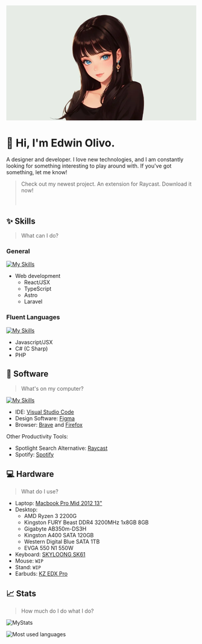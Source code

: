 <p align="center">
  <img src="20230804212329.webp" alt="Picture of a black hait girl with a white background"/>
</p>

# 👋 Hi, I'm Edwin Olivo.
A designer and developer. I love new technologies, and I am constantly looking for something interesting to play around with. If you've got something, let me know!

> Check out my newest project. An extension for Raycast. Download it now!
> 
> <a title="Install manga-calendar Raycast Extension" href="https://www.raycast.com/mrolivo/manga-calendar"><img src="https://www.raycast.com/mrolivo/manga-calendar/install_button@2x.png?v=1.0" height="64" style="height: 64px;" alt=""></a>

## ✨ Skills

> What can I do?

### General

[![My Skills](https://skillicons.dev/icons?i=html,css,react,js,ts,astro,pug,laravel)](https://skillicons.dev)
- Web development
  - React/JSX
  - TypeScript
  - Astro
  - Laravel

### Fluent Languages

[![My Skills](https://skillicons.dev/icons?i=js,cs,php)](https://skillicons.dev)

- Javascript/JSX
- C# (C Sharp)
- PHP

## 👾 Software
> What's on my computer?

[![My Skills](https://skillicons.dev/icons?i=figma,vscode)](https://skillicons.dev)

- IDE: [Visual Studio Code](https://code.visualstudio.com/)
- Design Software: [Figma](https://figma.com)
- Browser: [Brave](https://brave.com/) and [Firefox](https://www.mozilla.org/)

Other Productivity Tools:

- Spotlight Search Alternative: [Raycast](https://www.raycast.com/)
- Spotify: [Spotify](https://open.spotify.com/)

## 💻 Hardware

> What do I use?

 - Laptop: [Macbook Pro Mid 2012 13"](https://support.apple.com/kb/sp649?locale=en_US)
 - Desktop:
   - AMD Ryzen 3 2200G
   - Kingston FURY Beast DDR4 3200MHz 1x8GB 8GB
   - Gigabyte AB350m-DS3H
   - Kingston A400 SATA 120GB
   - Western Digital Blue SATA 1TB
   - EVGA 550 N1 550W
- Keyboard: [SKYLOONG SK61](https://epomaker.com/products/epomaker-sk61)
- Mouse: `WIP`
- Stand: `WIP`
- Earbuds: [KZ EDX Pro](https://kz-audio.com/kz-edx-pro.html)

## 📈 Stats
> How much do I do what I do?

![MyStats](https://github-profile-summary-cards.vercel.app/api/cards/profile-details?username=MrOlivo)

![Most used languages](https://github-readme-stats.vercel.app/api/top-langs?username=mrolivo&show_icons=true&locale=en&layout=compact)

